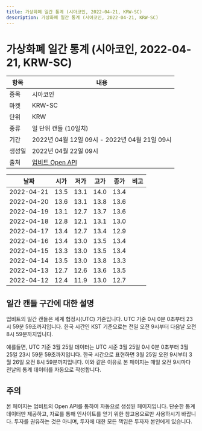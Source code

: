 ```yaml
---
title: 가상화폐 일간 통계 (시아코인, 2022-04-21, KRW-SC)
description: 가상화폐 일간 통계 (시아코인, 2022-04-21, KRW-SC)
---
```



가상화폐 일간 통계 (시아코인, 2022-04-21, KRW-SC)
===

|항목|내용|
|--|--|
|종목|시아코인|
|마켓|KRW-SC|
|단위|KRW|
|종류|일 단위 캔들 (10일치)|
|기간|2022년 04월 12일 09시 - 2022년 04월 21일 09시|
|생성일|2022년 04월 22일 09시|
|출처|[업비트 Open API](https://docs.upbit.com)|


|날짜|시가|저가|고가|종가|비고|
|--|--|--|--|--|--|
|2022-04-21|13.5|13.1|14.0|13.4|    |
|2022-04-20|13.6|13.1|13.8|13.6|    |
|2022-04-19|13.1|12.7|13.7|13.6|    |
|2022-04-18|12.8|12.1|13.1|13.0|    |
|2022-04-17|13.4|12.7|13.4|12.9|    |
|2022-04-16|13.4|13.0|13.5|13.4|    |
|2022-04-15|13.3|13.0|13.5|13.4|    |
|2022-04-14|13.5|13.0|13.8|13.3|    |
|2022-04-13|12.7|12.6|13.6|13.5|    |
|2022-04-12|12.4|11.9|13.0|12.7|    |


일간 캔들 구간에 대한 설명
---


업비트의 일간 캔들은 세계 협정시(UTC) 기준입니다. 
UTC 기준 0시 0분 0초부터 23시 59분 59초까지입니다. 
한국 시간인 KST 기준으로는 전일 오전 9시부터 다음날 오전 8시 59분까지입니다. 


예를들면, UTC 기준 3월 25일 데이터는 UTC 시준 3월 25일 0시 0분 0초부터 3월 25일 23시 59분 59초까지입니다. 
한국 시간으로 표현하면 3월 25일 오전 9시부터 3월 26일 오전 8시 59분까지입니다. 
이와 같은 이유로 본 페이지는 매일 오전 9시마다 전날의 통계 데이터를 자동으로 작성합니다. 


주의
---


본 페이지는 업비트의 Open API를 통하여 자동으로 생성된 페이지입니다. 
단순한 통계 데이터만 제공하고, 자료를 통해 인사이트를 얻기 위한 참고용으로만 사용하시기 바랍니다. 
투자를 권유하는 것은 아니며, 투자에 대한 모든 책임은 투자자 본인에게 있습니다. 
